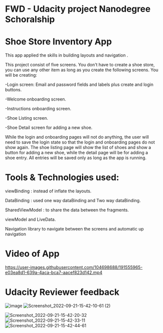 # FWD - Udacity project Nanodegree Schoralship
# Shoe Store Inventory App 

This app applied the skills in building layouts and navigation .

This project consist of five screens. You don't have to create a shoe store, you can use any other item as long as you create the following screens. You will be creating:

-Login screen: Email and password fields and labels plus create and login buttons.

-Welcome onboarding screen.

-Instructions onboarding screen.

-Shoe Listing screen.

-Shoe Detail screen for adding a new shoe.


While the login and onboarding pages will not do anything, the user will need to save the login state so that the login and onboarding pages do not show again.
The shoe listing page will show the list of shoes and show a button for adding a new shoe,
while the detail page will be for adding a shoe entry. All entries will be saved only as long as the app is running.


# Tools & Technologies used:

viewBinding : instead of inflate the layouts.

DataBinding : used one way dataBinding  and Two way dataBinding.

SharedViewModel : to share the data between the fragments.

viewModel and LiveData.

Navigation library to navigate between the screens and automatic up navigation

# Video of App



https://user-images.githubusercontent.com/104698688/191555965-e03ea8d1-639a-4aca-bca7-aacef823d142.mp4

# Udacity Reviewer feedback
![image](https://user-images.githubusercontent.com/104698688/191556626-ecb95b6b-b578-48dd-8612-4f6c9b037a13.png)
![Screenshot_2022-09-21-15-42-10-61 (2)](https://user-images.githubusercontent.com/104698688/191557910-323187ea-9b6c-434d-b4d1-41d9278692b0.jpg)

![Screenshot_2022-09-21-15-42-20-32](https://user-images.githubusercontent.com/104698688/191557104-89fecd8f-bbbb-4fcb-b73e-390a1849ccad.jpg)
![Screenshot_2022-09-21-15-42-33-11](https://user-images.githubusercontent.com/104698688/191557242-a1217861-51fc-4eee-b5d0-fc219b30baf2.jpg)
![Screenshot_2022-09-21-15-42-44-61](https://user-images.githubusercontent.com/104698688/191557464-1869d778-4148-4d4d-8cb4-b464cc2a3386.jpg)



